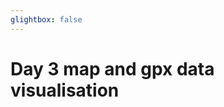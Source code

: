 ```yaml
---
glightbox: false
---
```


# Day 3 map and gpx data visualisation

<style> #map { width: auto; height: 400px; margin: 0;} </style>

<div id="map"></div>

<script> 
var mygpxurl = "/f3/assets/gpx/GPX3.gpx";
</script>

<script src="/f3/javascripts/mygpx.js"> </script>
